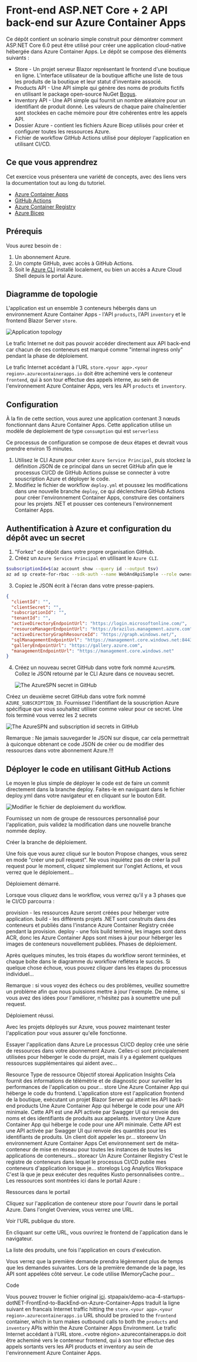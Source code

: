 # Front-end ASP.NET Core + 2 API back-end sur Azure Container Apps

Ce dépôt contient un scénario simple construit pour démontrer comment ASP.NET Core 6.0 peut être utilisé pour créer une application cloud-native hébergée dans Azure Container Apps. Le dépôt se compose des éléments suivants :

* Store - Un projet serveur Blazor représentant le frontend d'une boutique en ligne. L'interface utilisateur de la boutique affiche une liste de tous les produits de la boutique et leur statut d'inventaire associé.
* Products API - Une API simple qui génère des noms de produits fictifs en utilisant le package open-source NuGet [Bogus](https://github.com/bchavez/Bogus).
* Inventory API - Une API simple qui fournit un nombre aléatoire pour un identifiant de produit donné. Les valeurs de chaque paire chaîne/entier sont stockées en cache mémoire pour être cohérentes entre les appels API.
* Dossier Azure - contient les fichiers Azure Bicep utilisés pour créer et configurer toutes les ressources Azure.
* Fichier de workflow GitHub Actions utilisé pour déployer l'application en utilisant CI/CD.

## Ce que vous apprendrez

Cet exercice vous présentera une variété de concepts, avec des liens vers la documentation tout au long du tutoriel.

* [Azure Container Apps](https://docs.microsoft.com/azure/container-apps/overview)
* [GitHub Actions](https://github.com/features/actions)
* [Azure Container Registry](https://docs.microsoft.com/azure/container-registry/)
* [Azure Bicep](https://docs.microsoft.com/azure/azure-resource-manager/bicep/overview?tabs=**bicep**)

## Prérequis

Vous aurez besoin de :

1. Un abonnement Azure.
2. Un compte GitHub, avec accès à GitHub Actions.
3. Soit le [Azure CLI](https://docs.microsoft.com/cli/azure/install-azure-cli) installé localement, ou bien un accès a Azure Cloud Shell depuis le portal Azure.

## Diagramme de topologie

L'application est un ensemble 3 conteneurs hébergés dans un environnement Azure Container Apps - l'API `products`, l'API `inventory` et le frontend Blazor Server `store`.

![Application topology](docs/media/topology.png)

Le trafic Internet ne doit pas pouvoir accéder directement aux API back-end car chacun de ces conteneurs est marqué comme "internal ingress only" pendant la phase de déploiement.

Le trafic Internet accédant à l'URL `store.<your app>.<your region>.azurecontainerapps.io` doit être acheminé vers le conteneur `frontend`, qui à son tour effectue des appels interne, au sein de l'environnement Azure Container Apps, vers les API `products` et `inventory`.

## Configuration

À la fin de cette section, vous aurez une application contenant 3 nœuds fonctionnant dans Azure Container Apps. 
Cette application utilise un modèle de deploiement de type `consumption` qui est `serverless`


Ce processus de configuration se compose de deux étapes et devrait vous prendre environ 15 minutes.

1. Utilisez le CLI Azure pour créer `Azure Service Principal`, puis stockez la définition JSON de ce principal dans un secret GitHub afin que le processus CI/CD de GitHub Actions puisse se connecter à votre souscription Azure et déployer le code.
2. Modifiez le fichier de workflow `deploy.yml` et poussez les modifications dans une nouvelle branche `deploy`, ce qui déclenchera GitHub Actions pour créer l'environnement Container Apps, construire des containers pour les projets .NET  et pousser ces conteneurs l'environnement Container Apps.

## Authentification à Azure et configuration du dépôt avec un secret

1. "Forkez" ce dépôt dans votre propre organisation GitHub.
2. Créez un `Azure Service Principal` en utilisant le `Azure CLI`.

```bash
$subscriptionId=$(az account show --query id --output tsv)
az ad sp create-for-rbac --sdk-auth --name WebAndApiSample --role owner --scopes /subscriptions/$subscriptionId
```

3. Copiez le JSON écrit à l'écran dans votre presse-papiers.

```json
{
  "clientId": "",
  "clientSecret": "",
  "subscriptionId": "",
  "tenantId": "",
  "activeDirectoryEndpointUrl": "https://login.microsoftonline.com/",
  "resourceManagerEndpointUrl": "https://brazilus.management.azure.com",
  "activeDirectoryGraphResourceId": "https://graph.windows.net/",
  "sqlManagementEndpointUrl": "https://management.core.windows.net:8443/",
  "galleryEndpointUrl": "https://gallery.azure.com",
  "managementEndpointUrl": "https://management.core.windows.net"
}
```

4. Créez un nouveau secret GitHub dans votre fork nommé `AzureSPN`. Collez le JSON retourné par le CLI Azure dans ce nouveau secret.

   ![The AzureSPN secret in GitHub](docs/media/secrets.png)

Créez un deuxième secret GitHub dans votre fork nommé `AZURE_SUBSCRIPTION_ID`. Fournissez l'identifiant de la souscription Azure spécifique que vous souhaitez utiliser comme valeur pour ce secret. 
Une fois terminé vous verrez les 2 secrets

   ![The AzureSPN and subscription id secrets in GitHub](docs/media/secrets2.png)

Remarque : Ne jamais sauvegarder le JSON sur disque, car cela permettrait à quiconque obtenant ce code JSON de créer ou de modifier des ressources dans votre abonnement Azure.!!!

## Déployer le code en utilisant GitHub Actions

Le moyen le plus simple de déployer le code est de faire un commit directement dans la branche deploy. Faites-le en naviguant dans le fichier deploy.yml dans votre navigateur et en cliquant sur le bouton Edit.

![Modifier le fichier de deploiement du workflow.](docs/media/edit-the-deploy-file.png)

Fournissez un nom de groupe de ressources personnalisé pour l'application, puis validez la modification dans une nouvelle branche nommée deploy.

Créer la branche de déploiement.

Une fois que vous aurez cliqué sur le bouton Propose changes, vous serez en mode "créer une pull request". Ne vous inquiétez pas de créer la pull request pour le moment, cliquez simplement sur l'onglet Actions, et vous verrez que le déploiement...

Déploiement démarré.

Lorsque vous cliquez dans le workflow, vous verrez qu'il y a 3 phases que le CI/CD parcourra :

provision - les ressources Azure seront créées pour héberger votre application.
build - les différents projets .NET sont construits dans des conteneurs et publiés dans l'instance Azure Container Registry créée pendant la provision.
deploy - une fois build terminé, les images sont dans ACR, donc les Azure Container Apps sont mises à jour pour héberger les images de conteneurs nouvellement publiées.
Phases de déploiement.

Après quelques minutes, les trois étapes du workflow seront terminées, et chaque boîte dans le diagramme du workflow reflétera le succès. Si quelque chose échoue, vous pouvez cliquer dans les étapes du processus individuel...

Remarque : si vous voyez des échecs ou des problèmes, veuillez soumettre un problème afin que nous puissions mettre à jour l'exemple. De même, si vous avez des idées pour l'améliorer, n'hésitez pas à soumettre une pull request.

Déploiement réussi.

Avec les projets déployés sur Azure, vous pouvez maintenant tester l'application pour vous assurer qu'elle fonctionne.

Essayer l'application dans Azure
Le processus CI/CD deploy crée une série de ressources dans votre abonnement Azure. Celles-ci sont principalement utilisées pour héberger le code du projet, mais il y a également quelques ressources supplémentaires qui aident avec...

Resource	Type de ressource	Objectif
storeai	Application Insights	Cela fournit des informations de télémétrie et de diagnostic pour surveiller les performances de l'application ou pour...
store	Une Azure Container App qui héberge le code du frontend.	L'application store est l'application frontend de la boutique, exécutant un projet Blazor Server qui atteint les API back-end
products	Une Azure Container App qui héberge le code pour une API minimale.	Cette API est une API activée par Swagger UI qui renvoie des noms et des identifiants de produits aux appelants.
inventory	Une Azure Container App qui héberge le code pour une API minimale.	Cette API est une API activée par Swagger UI qui renvoie des quantités pour les identifiants de produits. Un client doit appeler les pr...
storeenv	Un environnement Azure Container Apps	Cet environnement sert de méta-conteneur de mise en réseau pour toutes les instances de toutes les applications de conteneurs...
storeacr	Un Azure Container Registry	C'est le registre de conteneurs dans lequel le processus CI/CD publie mes conteneurs d'application lorsque je...
storelogs	Log Analytics Workspace	C'est là que je peux exécuter des requêtes Kusto personnalisées contre...
Les ressources sont montrées ici dans le portail Azure :

Ressources dans le portail

Cliquez sur l'application de conteneur store pour l'ouvrir dans le portail Azure. Dans l'onglet Overview, vous verrez une URL.

Voir l'URL publique du store.

En cliquant sur cette URL, vous ouvrirez le frontend de l'application dans le navigateur.

La liste des produits, une fois l'application en cours d'exécution.

Vous verrez que la première demande prendra légèrement plus de temps que les demandes suivantes. Lors de la première demande de la page, les API sont appelées côté serveur. Le code utilise IMemoryCache pour...

Code

Vous pouvez trouver le fichier original [ici](https://github.com/stpapaix/demo-aca-4-startups-dotNET-FrontEnd-to-BackEnd-on-Azure-Container-Apps/blob/main/README.md).
stpapaix/demo-aca-4-startups-dotNET-FrontEnd-to-BackEnd-on-Azure-Container-Apps
traduit la ligne suivant en francais
Internet traffic hitting the `store.<your app>.<your region>.azurecontainerapps.io` URL should be proxied to the `frontend` container, which in turn makes outbound calls to both the `products` and `inventory` APIs within the Azure Container Apps Environment.
Le trafic Internet accédant à l'URL store.<votre app>.<votre région>.azurecontainerapps.io doit être acheminé vers le conteneur frontend, qui à son tour effectue des appels sortants vers les API products et inventory au sein de l'environnement Azure Container Apps.




